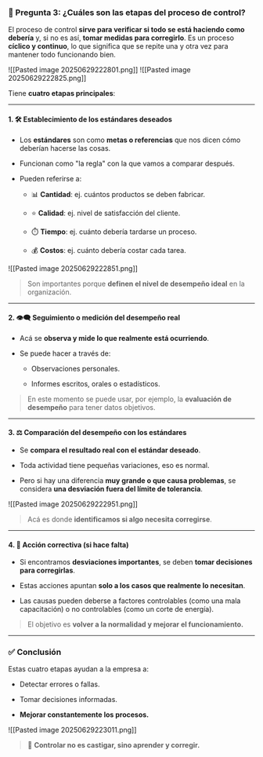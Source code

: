 
### 🧭 Pregunta 3: ¿Cuáles son las etapas del proceso de control?

El proceso de control **sirve para verificar si todo se está haciendo como debería** y, si no es así, **tomar medidas para corregirlo**. Es un proceso **cíclico y continuo**, lo que significa que se repite una y otra vez para mantener todo funcionando bien.

![[Pasted image 20250629222801.png]]
![[Pasted image 20250629222825.png]]

Tiene **cuatro etapas principales**:

---

#### 1. 🛠️ **Establecimiento de los estándares deseados**

- Los **estándares** son como **metas o referencias** que nos dicen cómo deberían hacerse las cosas.
    
- Funcionan como "la regla" con la que vamos a comparar después.
    
- Pueden referirse a:
    
    - 📊 **Cantidad**: ej. cuántos productos se deben fabricar.
        
    - ⭐ **Calidad**: ej. nivel de satisfacción del cliente.
        
    - ⏱️ **Tiempo**: ej. cuánto debería tardarse un proceso.
        
    - 💰 **Costos**: ej. cuánto debería costar cada tarea.
        

![[Pasted image 20250629222851.png]]


> Son importantes porque **definen el nivel de desempeño ideal** en la organización.

---

#### 2. 👁️‍🗨️ **Seguimiento o medición del desempeño real**

- Acá se **observa y mide lo que realmente está ocurriendo**.
    
- Se puede hacer a través de:
    
    - Observaciones personales.
        
    - Informes escritos, orales o estadísticos.
        

> En este momento se puede usar, por ejemplo, la **evaluación de desempeño** para tener datos objetivos.

---

#### 3. ⚖️ **Comparación del desempeño con los estándares**

- Se **compara el resultado real con el estándar deseado**.
    
- Toda actividad tiene pequeñas variaciones, eso es normal.
    
- Pero si hay una diferencia **muy grande o que causa problemas**, se considera **una desviación fuera del límite de tolerancia**.
    

![[Pasted image 20250629222951.png]]

> Acá es donde **identificamos si algo necesita corregirse**.

---

#### 4. 🧯 **Acción correctiva (si hace falta)**

- Si encontramos **desviaciones importantes**, se deben **tomar decisiones para corregirlas**.
    
- Estas acciones apuntan **solo a los casos que realmente lo necesitan**.
    
- Las causas pueden deberse a factores controlables (como una mala capacitación) o no controlables (como un corte de energía).
    

> El objetivo es **volver a la normalidad y mejorar el funcionamiento.**

---

### ✅ Conclusión

Estas cuatro etapas ayudan a la empresa a:

- Detectar errores o fallas.
    
- Tomar decisiones informadas.
    
- **Mejorar constantemente los procesos.**
    

![[Pasted image 20250629223011.png]]

> 🧠 **Controlar no es castigar, sino aprender y corregir.**

